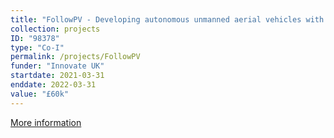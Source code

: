 ```yaml
---
title: "FollowPV - Developing autonomous unmanned aerial vehicles with spatial awareness for improved image quality from solar farm inspections"
collection: projects
ID: "98378"
type: "Co-I"
permalink: /projects/FollowPV
funder: "Innovate UK"
startdate: 2021-03-31
enddate: 2022-03-31
value: "£60k"
---
```


[More information](https://gtr.ukri.org/projects?ref=98378)


